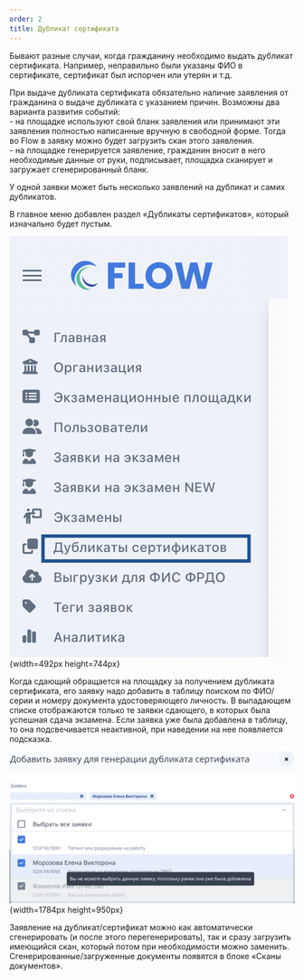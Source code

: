 ```yaml
---
order: 2
title: Дубликат сертификата
---
```


Бывают разные случаи, когда гражданину необходимо выдать дубликат сертификата. Например, неправильно были указаны ФИО в сертификате, сертификат был испорчен или утерян и т.д.

При выдаче дубликата сертификата обязательно наличие заявления от гражданина о выдаче дубликата с указанием причин. Возможны два варианта развития событий:\
\- на площадке используют свой бланк заявления или принимают эти заявления полностью написанные вручную в свободной форме. Тогда во Flow в заявку можно будет загрузить скан этого заявления.\
\- на площадке генерируется заявление, гражданин вносит в него необходимые данные от руки, подписывает, площадка сканирует и загружает сгенерированный бланк.

У одной заявки может быть несколько заявлений на дубликат и самих дубликатов.

В главное меню добавлен раздел «Дубликаты сертификатов», который изначально будет пустым.

![](./dublikat-sertifikata-2.png){width=492px height=744px}

Когда сдающий обращается на площадку за получением дубликата сертификата, его заявку надо добавить в таблицу поиском по ФИО/серии и номеру документа удостоверяющего личность. В выпадающем списке отображаются только те заявки сдающего, в которых была успешная сдача экзамена. Если заявка уже была добавлена в таблицу, то она подсвечивается неактивной, при наведении на нее появляется подсказка.

![](./dublikat-sertifikata.png){width=1784px height=950px}



Заявление на дубликат/сертификат можно как автоматически сгенерировать (и после этого перегенерировать), так и сразу загрузить имеющийся скан, который потом при необходимости можно заменить. Сгенерированные/загруженные документы появятся в блоке «Сканы документов».


